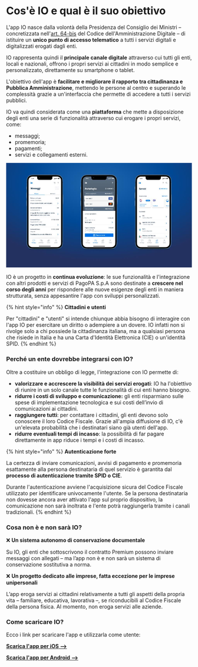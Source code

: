 # Cos'è IO e qual è il suo obiettivo

L'app IO nasce dalla volontà della Presidenza del Consiglio dei Ministri – concretizzata nell'[art. 64-bis](https://www.normattiva.it/uri-res/N2Ls?urn:nir:stato:decreto.legislativo:2005-03-07;82\~art64bis) del Codice dell'Amministrazione Digitale – di istituire un **unico punto di accesso telematico** a tutti i servizi digitali e digitalizzati erogati dagli enti.

IO rappresenta quindi il **principale canale digitale** attraverso cui tutti gli enti, locali e nazionali, offrono i propri servizi ai cittadini in modo semplice e personalizzato, direttamente su smartphone o tablet.

L'obiettivo dell'app è **facilitare e migliorare il rapporto tra cittadinanza e Pubblica Amministrazione**, mettendo le persone al centro e superando le complessità grazie a un'interfaccia che permette di accedere a tutti i servizi pubblici.

IO va quindi considerata come una **piattaforma** che mette a disposizione degli enti una serie di funzionalità attraverso cui erogare i propri servizi, come:

* messaggi;
* promemoria;
* pagamenti;
* servizi e collegamenti esterni.

![Le sezioni principali dell'app IO](<../.gitbook/assets/About IO.jpg>)

IO è un progetto in **continua evoluzione**: le sue funzionalità e l'integrazione con altri prodotti e servizi di PagoPA S.p.A sono destinate a **crescere nel corso degli anni** per rispondere alle nuove esigenze degli enti in maniera strutturata, senza appesantire l'app con sviluppi personalizzati.

{% hint style="info" %}
**Cittadini e utenti**

Per "cittadini" e "utenti" si intende chiunque abbia bisogno di interagire con l'app IO per esercitare un diritto o adempiere a un dovere. IO infatti non si rivolge solo a chi possiede la cittadinanza italiana, ma a qualsiasi persona che risiede in Italia e ha una Carta d'Identità Elettronica (CIE) o un'identità SPID.&#x20;
{% endhint %}

### Perché un ente dovrebbe integrarsi con IO? &#x20;

Oltre a costituire un obbligo di legge, l'integrazione con IO permette di:

* **valorizzare e accrescere la visibilità dei servizi erogati**: IO ha l'obiettivo di riunire in un solo canale tutte le funzionalità di cui enti hanno bisogno.
* **ridurre i costi di sviluppo e comunicazione:** gli enti risparmiano sulle spese di implementazione tecnologica e sui costi dell’invio di comunicazioni ai cittadini.
* **raggiungere tutti**: per contattare i cittadini, gli enti devono solo conoscere il loro Codice Fiscale. Grazie all'ampia diffusione di IO, c'è un'elevata probabilità che i destinatari siano già utenti dell'app.
* **ridurre eventuali tempi di incasso**: la possibilità di far pagare direttamente in app riduce i tempi e i costi di incasso.

{% hint style="info" %}
**Autenticazione forte**

La certezza di inviare comunicazioni, avvisi di pagamento e promemoria esattamente alla persona destinataria di quel servizio è garantita dal **processo di autenticazione tramite SPID o CIE**. &#x20;

Durante l'autenticazione avviene l'acquisizione sicura del Codice Fiscale utilizzato per identificare univocamente l'utente. Se la persona destinataria non dovesse ancora aver attivato l'app sul proprio dispositivo, la comunicazione non sarà inoltrata e l'ente potrà raggiungerla tramite i canali tradizionali.
{% endhint %}

### Cosa non è e non sarà IO?

❌ **Un sistema autonomo di conservazione documentale**

Su IO, gli enti che sottoscrivono il contratto Premium possono inviare messaggi con allegati – ma l’app non è e non sarà un sistema di conservazione sostitutiva a norma.

❌ **Un progetto dedicato alle imprese, fatta eccezione per le imprese unipersonali** &#x20;

L’app eroga servizi ai cittadini relativamente a tutti gli aspetti della propria vita – familiare, educativa, lavorativa –, se riconducibili al Codice Fiscale della persona fisica. Al momento, non eroga servizi alle aziende.&#x20;

### Come scaricare IO?

Ecco i link per scaricare l'app e utilizzarla come utente:

[**Scarica l'app per iOS -->** ](https://apps.apple.com/it/app/io/id1501681835)

[**Scarica l'app per Android -->**](https://play.google.com/store/apps/details?id=it.pagopa.io.app)
